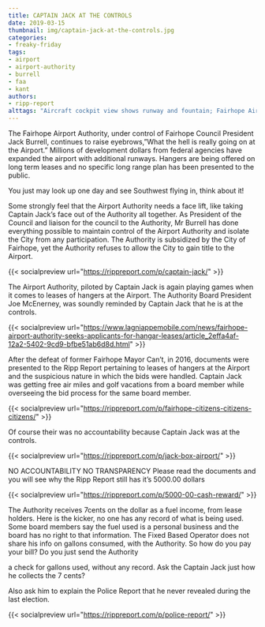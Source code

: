 ```yaml
---
title: CAPTAIN JACK AT THE CONTROLS
date: 2019-03-15
thumbnail: img/captain-jack-at-the-controls.jpg
categories:
- freaky-friday
tags:
- airport
- airport-authority
- burrell
- faa
- kant
authors:
- ripp-report
alttags: "Aircraft cockpit view shows runway and fountain; Fairhope Airport expansion raises questions about future development plans"
---
```

The Fairhope Airport Authority, under control of Fairhope Council President Jack Burrell, continues to raise eyebrows,”What the hell is really going on at the Airport.” Millions of development dollars from federal agencies have expanded the airport with additional runways. Hangers are being offered on long term leases and no specific long range plan has been presented to the public.

You just may look up one day and see Southwest flying in, think about it!

Some strongly feel that the Airport Authority needs a face lift, like taking Captain Jack’s face out of the Authority all together. As President of the Council and liaison for the council to the Authority, Mr Burrell has done everything possible to maintain control of the Airport Authority and isolate the City from any participation. The Authority is subsidized by the City of Fairhope, yet the Authority refuses to allow the City to gain title to the Airport.

{{< socialpreview url="https://rippreport.com/p/captain-jack/" >}}

The Airport Authority, piloted by Captain Jack is again playing games when it comes to leases of hangers at the Airport. The Authority Board President Joe McEnerney, was soundly reminded by Captain Jack that he is at the controls.

{{< socialpreview url="https://www.lagniappemobile.com/news/fairhope-airport-authority-seeks-applicants-for-hangar-leases/article_2effa4af-12a2-5402-9cd9-bfbe51ab6d8d.html" >}}

After the defeat of former Fairhope Mayor Can’t, in 2016, documents were presented to the Ripp Report pertaining to leases of hangers at the Airport and the suspicious nature in which the bids were handled. Captain Jack was getting free air miles and golf vacations from a board member while overseeing the bid process for the same board member.

{{< socialpreview url="https://rippreport.com/p/fairhope-citizens-citizens-citizens/" >}}

Of course their was no accountability because Captain Jack was at the controls.

{{< socialpreview url="https://rippreport.com/p/jack-box-airport/" >}}


NO ACCOUNTABILITY NO TRANSPARENCY Please read the documents and you will see why the Ripp Report still has it’s 5000.00 dollars

{{< socialpreview url="https://rippreport.com/p/5000-00-cash-reward/" >}}

The Authority receives 7cents on the dollar as a fuel income, from lease holders. Here is the kicker, no one has any record of what is being used. Some board members say the fuel used is a personal business and the board has no right to that information. The Fixed Based Operator does not share his info on gallons consumed, with the Authority. So how do you pay your bill? Do you just send the Authority

a check for gallons used, without any record. Ask the Captain Jack just how he collects the 7 cents?

Also ask him to explain the Police Report that he never revealed during the last election.

{{< socialpreview url="https://rippreport.com/p/police-report/" >}}
